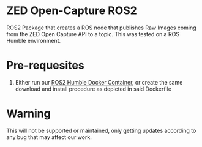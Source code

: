 # ZED Open-Capture ROS2
ROS2 Package that creates a ROS node that publishes Raw Images coming from the ZED Open Capture API to a topic. This was tested on a ROS Humble environment.

# Pre-requesites
1. Either run our [ROS2 Humble Docker Container](https://github.com/TecnicoFuelCell/Docker-ROS2-Humble/tree/main), or create the same download and install procedure as depicted in said Dockerfile

# Warning
This will not be supported or maintained, only getting updates according to any bug that may affect our work.
